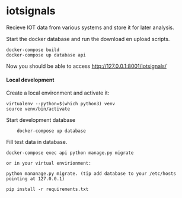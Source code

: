 # iotsignals
Recieve IOT data from various systems and store it for later analysis.


Start the docker database and run the download en upload scripts.
```
docker-compose build
docker-compose up database api
```

Now you should be able to access http://127.0.0.1:8001/iotsignals/


#### Local development ####

Create a local environment and activate it:
```
virtualenv --python=$(which python3) venv
source venv/bin/activate
```

Start development database


```
	docker-compose up database
```

Fill test data in database.

	docker-compose exec api python manage.py migrate

	or in your virtual envirionment:

	python mananage.py migrate. (tip add database to your /etc/hosts pointing at 127.0.0.1)
```
pip install -r requirements.txt
```

